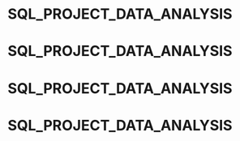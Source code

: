 # SQL_PROJECT_DATA_ANALYSIS
# SQL_PROJECT_DATA_ANALYSIS
# SQL_PROJECT_DATA_ANALYSIS
# SQL_PROJECT_DATA_ANALYSIS
